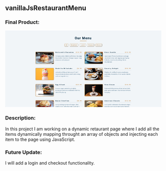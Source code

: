 ## vanillaJsRestaurantMenu
### Final Product:
<img src="landingPage.png"/>

### Description:  
In this project I am working on a dynamic retaurant page where I add all the items dynamically mapping throught an array of objects and injecting each item to the page using JavaScript.

### Future Update:
I will add a login and checkout functionality.
